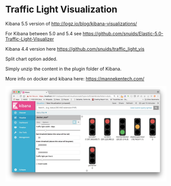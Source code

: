 # Traffic Light Visualization

Kibana 5.5 version of http://logz.io/blog/kibana-visualizations/

For Kibana between 5.0 and 5.4 see https://github.com/snuids/Elastic-5.0-Traffic-Light-Visualizer 

Kibana 4.4 version here https://github.com/snuids/traffic_light_vis

Split chart option added.

Simply unzip the content in the plugin folder of Kibana.

More info on docker and kibana here: https://mannekentech.com/

![Transform Vis](https://raw.githubusercontent.com/snuids/TrafficLightVisKibana5.5/master/TrafficLight5.5.jpg)
